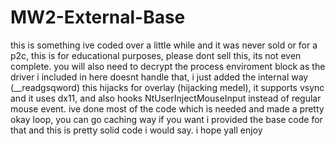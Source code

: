 # MW2-External-Base
this is something ive coded over a little while and it was never sold or for a p2c, this is for educational purposes, please dont sell this, its not even complete.
you will also need to decrypt the process enviroment block as the driver i included in here doesnt handle that,  i just added the internal way (__readgsqword)
this hijacks for overlay (hijacking medel), it supports vsync and it uses dx11, and also hooks NtUserInjectMouseInput instead of regular mouse event.
ive done most of the code which is needed and made a pretty okay loop, you can go caching way if you want i provided the base code for that and this is pretty solid code i would say.
i hope yall enjoy

